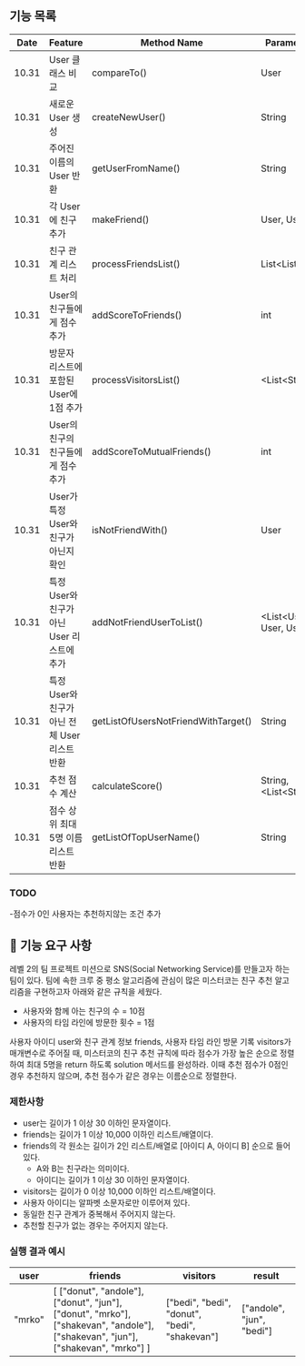 ## 기능 목록

| Date  | Feature                        | Method Name                         | Parameter Type         | Return Type   | Progress  |
|-------|--------------------------------|-------------------------------------|------------------------|---------------|-----------|
| 10.31 | User 클래스 비교                    | compareTo()                         | User                   | int           | committed |
| 10.31 | 새로운 User 생성                    | createNewUser()                     | String                 | User          | committed |
| 10.31 | 주어진 이름의 User 반환                | getUserFromName()                   | String                 | User          | committed |
| 10.31 | 각 User에 친구 추가                  | makeFriend()                        | User, User             | void          | committed |
| 10.31 | 친구 관계 리스트 처리                   | processFriendsList()                | List\<List\<String\>\> | void          | committed |
| 10.31 | User의 친구들에게 점수 추가              | addScoreToFriends()                 | int                    | void          | committed |
| 10.31 | 방문자 리스트에 포함된 User에 1점 추가       | processVisitorsList()               | <List\<String\>        | void          | committed |
| 10.31 | User의 친구의 친구들에게 점수 추가          | addScoreToMutualFriends()           | int                    | void          | committed |
| 10.31 | User가 특정 User와 친구가 아닌지 확인      | isNotFriendWith()                   | User                   | boolean       | committed |
| 10.31 | 특정 User와 친구가 아닌 User 리스트에 추가   | addNotFriendUserToList()            | <List\<User\>, User, User | void          | committed |
|  10.31   | 특정 User와 친구가 아닌 전체 User 리스트 반환 | getListOfUsersNotFriendWithTarget() | String                 | <List\<User\> | committed |
|  10.31   | 추천 점수 계산  | calculateScore() | String, <List\<String\> | void          | committed |
|  10.31   | 점수 상위 최대 5명 이름 리스트 반환          | getListOfTopUserName()              | String                    |<List\<String\>  | committed|

### TODO
-점수가 0인 사용자는 추천하지않는 조건 추가

## 🚀 기능 요구 사항

레벨 2의 팀 프로젝트 미션으로 SNS(Social Networking Service)를 만들고자 하는 팀이 있다. 팀에 속한 크루 중 평소 알고리즘에 관심이 많은 미스터코는 친구 추천 알고리즘을 구현하고자 아래와 같은 규칙을 세웠다.

- 사용자와 함께 아는 친구의 수 = 10점 
- 사용자의 타임 라인에 방문한 횟수 = 1점

사용자 아이디 user와 친구 관계 정보 friends, 사용자 타임 라인 방문 기록 visitors가 매개변수로 주어질 때, 미스터코의 친구 추천 규칙에 따라 점수가 가장 높은 순으로 정렬하여 최대 5명을 return 하도록 solution 메서드를 완성하라. 이때 추천 점수가 0점인 경우 추천하지 않으며, 추천 점수가 같은 경우는 이름순으로 정렬한다.

### 제한사항

- user는 길이가 1 이상 30 이하인 문자열이다.
- friends는 길이가 1 이상 10,000 이하인 리스트/배열이다.
- friends의 각 원소는 길이가 2인 리스트/배열로 [아이디 A, 아이디 B] 순으로 들어있다.
  - A와 B는 친구라는 의미이다.
  - 아이디는 길이가 1 이상 30 이하인 문자열이다.
- visitors는 길이가 0 이상 10,000 이하인 리스트/배열이다.
- 사용자 아이디는 알파벳 소문자로만 이루어져 있다.
- 동일한 친구 관계가 중복해서 주어지지 않는다.
- 추천할 친구가 없는 경우는 주어지지 않는다.

### 실행 결과 예시

| user | friends | visitors | result |
| --- | --- | --- | --- |
| "mrko" | [ ["donut", "andole"], ["donut", "jun"], ["donut", "mrko"], ["shakevan", "andole"], ["shakevan", "jun"], ["shakevan", "mrko"] ] | ["bedi", "bedi", "donut", "bedi", "shakevan"] | ["andole", "jun", "bedi"] |
